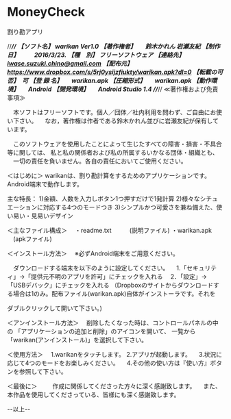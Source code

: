 # MoneyCheck

割り勘アプリ

//***********************************************************************//
【ソフト名】	warikan Ver1.0
【著作権者】　　鈴木かれん 岩瀬友紀
【制作日】　　　2016/3/23.
【種　別】	フリーソフトウェア
【連絡先】　　　iwase.suzuki.chino@gmail.com
【配布元】　    https://www.dropbox.com/s/5rj0ysijzfiukty/warikan.apk?dl=0
【転載の可否】　可
【登 録 名】　　warikan.apk
【圧縮形式】　　warikan.apk
【動作環境】　　Android
【開発環境】　　Android Studio 1.4
//***********************************************************************//
≪著作権および免責事項≫

　本ソフトはフリーソフトです。個人／団体／社内利用を問わず、ご自由にお使い下さい。
　なお，著作権は作者である鈴木かれん並びに岩瀬友紀が保有しています。

　このソフトウェアを使用したことによって生じたすべての障害・損害・不具合等に関しては、
私と私の関係者および私の所属するいかなる団体・組織とも、
　一切の責任を負いません。各自の責任においてご使用ください。


＜はじめに＞
  warikanは、割り勘計算をするためのアプリケーションです。
  Android端末で動作します。

  主な特長：
  1)金額、人数を入力しボタン1つ押すだけで1発計算	
  2)様々なシチュエーションに対応する4つのモードつき
  3)シンプルかつ可愛さを兼ね備えた、使い易い・見易いデザイン


＜主なファイル構成＞
　・readme.txt　　　(説明ファイル)
  ・warikan.apk	  　(apkファイル) 
  

＜インストール方法＞
　※必ずAndroid端末をご用意ください。

　ダウンロードする端末を以下のように設定してください。
　1.「セキュリティ」→「提供元不明のアプリを許可」にチェックを入れる
　2．｢設定」→「USBデバック」にチェックを入れる
  （Dropboxのサイトからダウンロードする場合は1のみ。配布ファイル(warikan.apk)自体がインストーラです。それを

ダブルクリックして開いて下さい。)

＜アンインストール方法＞
 　削除したくなった時は、コントロールパネルの中の  「アプリケーションの追加と削除」のアイコンを開いて、
  一覧から「warikan(アンインストール)」を選択して下さい。


＜使用方法＞
　1.warikanをタッチします。
  2.アプリが起動します。
　3.状況に応じて4つのモードをお楽しみください。
　4.その他の使い方は『使い方』ボタンを参照して下さい。



＜最後に＞
　
　作成に関係してくださった方々に深く感謝致します。
　また、本作品を使用してくださっている、皆様にも深く感謝致します。





--以上--

